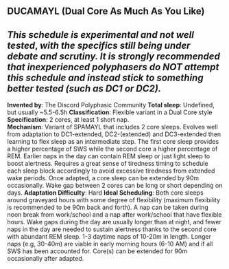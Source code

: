 DUCAMAYL (Dual Core As Much As You Like)
-----------------------------------------------
*This schedule is* ***experimental*** *and* ***not well tested***, *with the specifics still being under debate and scrutiny.  It is* ***strongly recommended*** *that inexperienced polyphasers do* ***NOT*** *attempt this schedule and instead stick to something better tested (such as DC1 or DC2).*
-----------------------------------------------
**Invented by**: The Discord Polyphasic Community
**Total sleep**: Undefined, but usually ~5.5-6.5h
**Classification**: Flexible variant in a Dual Core style
**Specification**: 2 cores, at least 1 short nap.  
**Mechanism**: Variant of SPAMAYL that includes 2 core sleeps. Evolves well from adaptation to DC1-extended, DC2-(extended) and DC3-extended then learning to flex sleep as an intermediate step. The first core sleep provides a higher percentage of SWS while the second core a higher percentage of REM. Earlier naps in the day can contain REM sleep or just light sleep to boost alertness. Requires a great sense of tiredness timing to schedule each sleep block accordingly to avoid excessive tiredness from extended wake periods. Once adapted, a core sleep can be extended by 90m occasionally. Wake gap between 2 cores can be long or short depending on days. 
**Adaptation Difficulty**: Hard
**Ideal Scheduling**: Both core sleeps around graveyard hours with some degree of flexibility (maximum flexibility is recommended to be 90m back and forth). A nap can be taken during noon break from work/school and a nap after work/school that have flexible hours. Wake gaps during the day are usually longer than at night, and fewer naps in the day are needed to sustain alertness thanks to the second core with abundant REM sleep. 1-3 daytime naps of 10-20m in length. Longer naps (e.g, 30-40m) are viable in early morning hours (6-10 AM) and if all SWS has been accounted for. Core(s) can be extended for 90m occasionally after adapted. 
